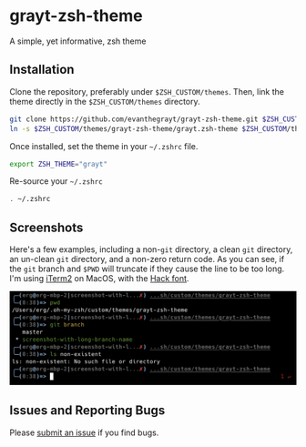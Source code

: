 # grayt-zsh-theme
A simple, yet informative, zsh theme

## Installation
Clone the repository, preferably under `$ZSH_CUSTOM/themes`. Then, link the
theme directly in the `$ZSH_CUSTOM/themes` directory.
```sh
git clone https://github.com/evanthegrayt/grayt-zsh-theme.git $ZSH_CUSTOM/themes
ln -s $ZSH_CUSTOM/themes/grayt-zsh-theme/grayt.zsh-theme $ZSH_CUSTOM/themes
```
Once installed, set the theme in your `~/.zshrc` file.
```sh
export ZSH_THEME="grayt"
```
Re-source your `~/.zshrc`
```sh
. ~/.zshrc
```

## Screenshots
Here's a few examples, including a non-`git` directory, a clean `git` directory,
an un-clean `git` directory, and a non-zero return code. As you can see, if the
`git` branch and `$PWD` will truncate if they cause the line to be too long.
I'm using [iTerm2](https://www.iterm2.com/) on MacOS, with
the [Hack font](https://sourcefoundry.org/hack/).

![](resource/grayt-zsh-theme.jpg)

## Issues and Reporting Bugs
Please [submit an
issue](https://github.com/evanthegrayt/grayt-zsh-theme/issues/new) if you find
bugs.


